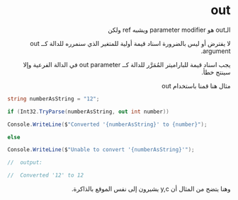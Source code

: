  
<div dir = "rtl">
 
# out

الـout هو parameter modifier ويشبه ref ولكن

لا يفترض أو ليس بالضرورة اسناد قيمة أولية للمتغير الذي سنمرره للدالة كــ out argument.

يجب اسناد قيمة للباراميتر المُمَرَّر للدالة كــ out parameter في الدالة الفرعية وإلا سينتج خطأ.

مثال هنا قمنا باستخدام out
</div>

```c#
string numberAsString = "12";

if (Int32.TryParse(numberAsString, out int number))

Console.WriteLine($"Converted '{numberAsString}' to {number}");

else

Console.WriteLine($"Unable to convert '{numberAsString}'");

//  output:

//  Converted '12' to 12
```
<div dir = "rtl">
وهنا يتضح من المثال أن y,c يشيرون إلى نفس الموقع بالذاكرة.
</div>
